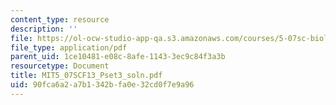 ```yaml
---
content_type: resource
description: ''
file: https://ol-ocw-studio-app-qa.s3.amazonaws.com/courses/5-07sc-biological-chemistry-i-fall-2013/90fca6a2a7b1342bfa0e32cd0f7e9a96_MIT5_07SCF13_Pset3_soln.pdf
file_type: application/pdf
parent_uid: 1ce10481-e08c-8afe-1143-3ec9c84f3a3b
resourcetype: Document
title: MIT5_07SCF13_Pset3_soln.pdf
uid: 90fca6a2-a7b1-342b-fa0e-32cd0f7e9a96
---
```

